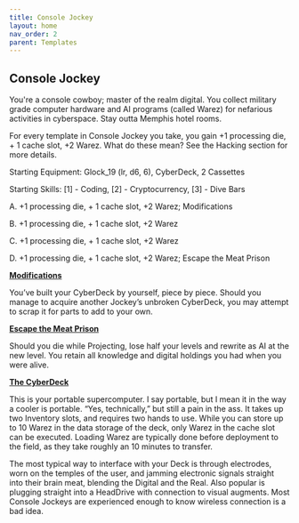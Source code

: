 ```yaml
---
title: Console Jockey
layout: home
nav_order: 2
parent: Templates
---
```




## **Console Jockey**

You're a console cowboy; master of the realm digital. You collect military grade computer hardware and AI programs (called Warez) for nefarious activities in cyberspace. Stay outta Memphis hotel rooms.

For every template in Console Jockey you take, you gain +1 processing die, + 1 cache slot, +2 Warez. What do these mean? See the Hacking section for more details. 

Starting Equipment: Glock_19 (lr, d6, 6), CyberDeck, 2 Cassettes

Starting Skills: [1] - Coding, [2] - Cryptocurrency, [3] - Dive Bars

A.     +1 processing die, + 1 cache slot, +2 Warez; Modifications

B.     +1 processing die, + 1 cache slot, +2 Warez

C.     +1 processing die, + 1 cache slot, +2 Warez

D.     +1 processing die, + 1 cache slot, +2 Warez; Escape the Meat Prison

**<span style="text-decoration:underline;">Modifications</span>**

You’ve built your CyberDeck by yourself, piece by piece. Should you manage to acquire another Jockey’s unbroken CyberDeck, you may attempt to scrap it for parts to add to your own. 

**<span style="text-decoration:underline;">Escape the Meat Prison</span>**

Should you die while Projecting, lose half your levels and rewrite as AI at the new level. You retain all knowledge and digital holdings you had when you were alive.

**<span style="text-decoration:underline;">The CyberDeck</span>**

This is your portable supercomputer. I say portable, but I mean it in the way a cooler is portable. “Yes, technically,” but still a pain in the ass. It takes up two Inventory slots, and requires two hands to use. While you can store up to 10 Warez in the data storage of the deck, only Warez in the cache slot can be executed. Loading Warez are typically done before deployment to the field, as they take roughly an 10 minutes to transfer.

The most typical way to interface with your Deck is through electrodes, worn on the temples of the user, and jamming electronic signals straight into their brain meat, blending the Digital and the Real. Also popular is plugging straight into a HeadDrive with connection to visual augments. Most Console Jockeys are experienced enough to know wireless connection is a bad idea. 


